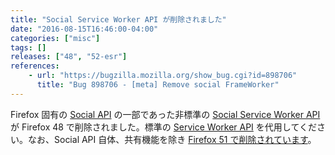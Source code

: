 ```yaml
---
title: "Social Service Worker API が削除されました"
date: "2016-08-15T16:46:00-04:00"
categories: ["misc"]
tags: []
releases: ["48", "52-esr"]
references:
    - url: "https://bugzilla.mozilla.org/show_bug.cgi?id=898706"
      title: "Bug 898706 - [meta] Remove social FrameWorker"
---
```

Firefox 固有の [Social API](https://developer.mozilla.org/docs/Mozilla/Projects/Social_API) の一部であった非標準の [Social Service Worker API](https://developer.mozilla.org/docs/Mozilla/Projects/Social_API/Service_worker_API_reference) が Firefox 48 で削除されました。標準の [Service Worker API](https://developer.mozilla.org/docs/Web/API/Service_Worker_API) を代用してください。なお、Social API 自体、共有機能を除き [Firefox 51 で削除されています](https://www.fxsitecompat.dev/ja/docs/2016/social-api-has-been-removed-except-the-sharing-functionality/)。
